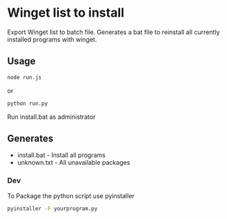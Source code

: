 # Winget list to install
Export Winget list to batch file.
Generates a bat file to reinstall all currently installed programs with winget.
## Usage

```bash
node run.js
```
or
```bash
python run.py
```
Run install.bat as administrator

## Generates

- install.bat - Install all programs
- unknown.txt - All unavailable packages


### Dev

To Package the python script use pyinstaller

```bash
pyinstaller -F yourprogram.py
```
